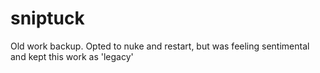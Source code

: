 # sniptuck
Old work backup. Opted to nuke and restart, but was feeling sentimental and kept this work as 'legacy'
